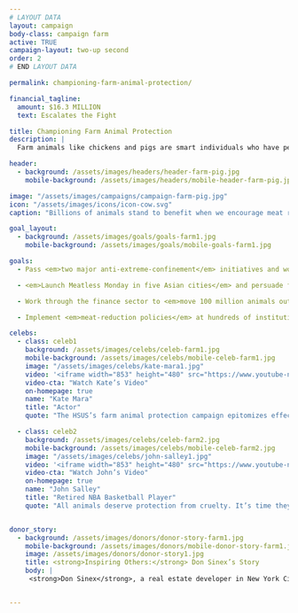 ```yaml
---
# LAYOUT DATA
layout: campaign
body-class: campaign farm
active: TRUE
campaign-layout: two-up second
order: 2
# END LAYOUT DATA

permalink: championing-farm-animal-protection/

financial_tagline:
  amount: $16.3 MILLION
  text: Escalates the Fight

title: Championing Farm Animal Protection
description: |
  Farm animals like chickens and pigs are smart individuals who have personalities, and they want to avoid suffering. Yet these sensitive, intelligent animals are often abused on factory farms in ways that would be illegal if the victims were dogs and cats. But The HSUS and HSI are making transformational changes in how we farm and eat by implementing animal welfare policies at major food buyers, passing laws to prohibit the worst cruelties and helping school systems use less meat.

header:
  - background: /assets/images/headers/header-farm-pig.jpg
    mobile-background: /assets/images/headers/mobile-header-farm-pig.jpg

image: "/assets/images/campaigns/campaign-farm-pig.jpg"
icon: "/assets/images/icons/icon-cow.svg"
caption: "Billions of animals stand to benefit when we encourage meat reduction and work to move animals out of extreme confinement."

goal_layout:
  - background: /assets/images/goals/goals-farm1.jpg
    mobile-background: /assets/images/goals/mobile-goals-farm1.jpg

goals:
  - Pass <em>two major anti-extreme-confinement</em> initiatives and work with U.S. farmers and retailers to move a billion animals to higher welfare standards.

  - <em>Launch Meatless Monday in five Asian cities</em> and persuade five multinational corporations to make Asian operations cage-free.

  - Work through the finance sector to <em>move 100 million animals out of extreme confinement</em> in emerging economies and stem the introduction of such systems in Sub-Saharan Africa.

  - Implement <em>meat-reduction policies</em> at hundreds of institutions across the U.S., such as school districts, hospital chains, corporate cafeterias and more.

celebs:
  - class: celeb1
    background: /assets/images/celebs/celeb-farm1.jpg
    mobile-background: /assets/images/celebs/mobile-celeb-farm1.jpg
    image: "/assets/images/celebs/kate-mara1.jpg"
    video: '<iframe width="853" height="480" src="https://www.youtube-nocookie.com/embed/pvtoimAyCog?rel=0" frameborder="0" allowfullscreen></iframe>'
    video-cta: "Watch Kate’s Video"
    on-homepage: true
    name: "Kate Mara"
    title: "Actor"
    quote: "The HSUS’s farm animal protection campaign epitomizes effectiveness. They’re combating factory farming, slashing demand for meat, and are building a better world for all of us, animals and people alike."

  - class: celeb2
    background: /assets/images/celebs/celeb-farm2.jpg
    mobile-background: /assets/images/celebs/mobile-celeb-farm2.jpg
    image: "/assets/images/celebs/john-salley1.jpg"
    video: '<iframe width="853" height="480" src="https://www.youtube-nocookie.com/embed/lNqovPh1cxg?rel=0" frameborder="0" allowfullscreen></iframe>'
    video-cta: "Watch John’s Video"
    on-homepage: true
    name: "John Salley"
    title: "Retired NBA Basketball Player"
    quote: "All animals deserve protection from cruelty. It’s time they had a voice."


donor_story:
  - background: /assets/images/donors/donor-story-farm1.jpg
    mobile-background: /assets/images/donors/mobile-donor-story-farm1.jpg
    image: /assets/images/donors/donor-story1.jpg
    title: <strong>Inspiring Others:</strong> Don Sinex’s Story
    body: |
     <strong>Don Sinex</strong>, a real estate developer in New York City and Vermont, inherited his compassion for all animals—and especially dogs—from his mother, and now he’s dedicated to eliminating animal cruelty. A longtime friend of The HSUS, Don has given generously to our programs to save animals from cruel situations such as puppy mills. In 2014, in partnership with Shoshi Fu and Devonwood Investors LLC, Don asked that his donation be used to customize a special vehicle for our Animal Rescue Team. In recognition of his gift, the customized truck and shelter trailer will be named Rescue Team Ranger and Rescue Team Chloe after his two beloved English springer spaniels. Don hopes that generous gifts like his will inspire others to support the lifesaving work of The HSUS.


---
```

